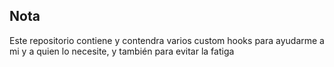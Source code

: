 ## Nota

Este repositorio contiene y contendra varios custom hooks para ayudarme a mi y a quien lo necesite, y también para evitar la fatiga
